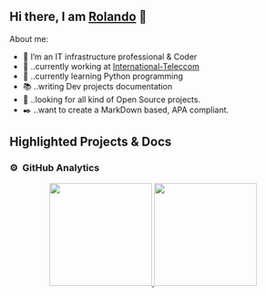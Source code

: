 ## Hi there, I am [Rolando](https://rolandougalde.github.io/) 👋

About me:

- :whale: I’m an IT infrastructure professional & Coder
- :office: ..currently working at [International-Teleccom](https://international-telecom.com/)
- :snake: ..currently learning Python programming
- :books: ..writing Dev projects documentation
- :penguin: ..looking for all kind of Open Source projects.
- :black_nib: ..want to create a MarkDown based, APA compliant.

## Highlighted Projects & Docs

### ⚙️ &nbsp;GitHub Analytics

<p align="center">
<a href="https://github.com/rolandougalde">
  <img height="180em" src="https://github-readme-stats-eight-theta.vercel.app/api?username=rolandougalde&show_icons=true&theme=dracula&include_all_commits=true&count_private=true"/>
  <img height="180em" src="https://github-readme-stats-eight-theta.vercel.app/api/top-langs/?username=rolandougalde&layout=compact&langs_count=8&theme=dracula"/>
</a>
</p>
